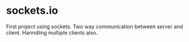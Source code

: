 # sockets.io

First project using sockets.
Two way communication between server and client.
Hanndling multiple clients also.
